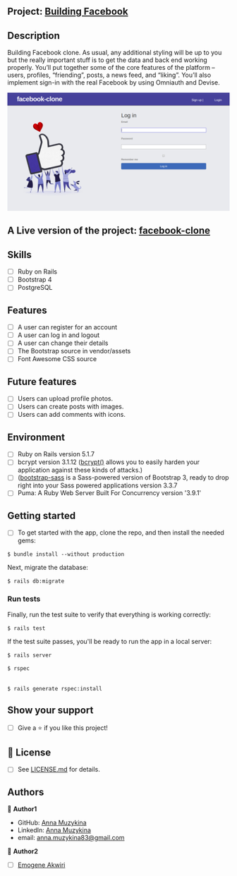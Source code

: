 ## Project: [Building Facebook](https://www.theodinproject.com/courses/ruby-on-rails/lessons/final-project)

## Description

Building Facebook clone. As usual, any additional styling will be up to you but the really important stuff is to get the data and back end working properly. You’ll put together some of the core features of the platform – users, profiles, “friending”, posts, a news feed, and “liking”. You’ll also implement sign-in with the real Facebook by using Omniauth and Devise.

![screen](https://github.com/Anna-Myzukina/facebook-clone/blob/master/app/assets/images/1.png)

## A Live version of the project:  [facebook-clone](https://desolate-bastion-95748.herokuapp.com/login)


## Skills 
- [ ] Ruby on Rails
- [ ] Bootstrap 4
- [ ] PostgreSQL

## Features
- [ ] A user can register for an account
- [ ] A user can log in and logout
- [ ] A user can change their details
- [ ] The Bootstrap source in vendor/assets
- [ ] Font Awesome CSS source

## Future features
- [ ] Users can upload profile photos.
- [ ] Users can create posts with images.
- [ ] Users can add comments with icons.

## Environment
- [ ] Ruby on Rails version 5.1.7
- [ ] bcrypt version 3.1.12 ([bcrypt()](https://github.com/codahale/bcrypt-ruby) allows you to easily harden your application against these kinds of attacks.)
- [ ] ([bootstrap-sass](https://www.rubydoc.info/gems/bootstrap-sass/3.3.6) is a Sass-powered version of Bootstrap 3, ready to drop right into your Sass powered applications version 3.3.7
- [ ] Puma: A Ruby Web Server Built For Concurrency version '3.9.1'

## Getting started
- [ ] To get started with the app, clone the repo, and then install the needed gems:

```
$ bundle install --without production
```

Next, migrate the database:

```
$ rails db:migrate
```

### Run tests

Finally, run the test suite to verify that everything is working correctly:

```
$ rails test
```

If the test suite passes, you'll be ready to run the app in a local server:

```
$ rails server
```

```
$ rspec
```

```

$ rails generate rspec:install
```

## Show your support

- [ ] Give a ⭐️ if you like this project!

## 📝 License

* [ ] See [LICENSE.md](https://github.com/Anna-Myzukina/facebook-clone/blob/master/LICENSE.md) for details.

## Authors

👤 **Author1**
* GitHub: [Anna Muzykina](https://github.com/Anna-Myzukina)
* LinkedIn: [Anna Muzykina](https://www.linkedin.com/in/anna-muzykina/)
* email: anna.muzykina83@gmail.com

👤 **Author2**
* [ ] [Emogene Akwiri](https://github.com/Elukoye)
